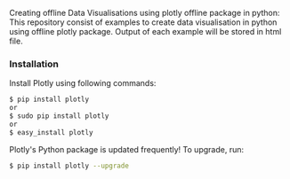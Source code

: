 
Creating offline Data Visualisations using plotly offline package in python:
This repository consist of examples to create data visualisation in python using offline plotly package.
Output of each example will be stored in html file. 

### Installation

Install Plotly using following commands:
```sh
$ pip install plotly
or
$ sudo pip install plotly
or
$ easy_install plotly
```

Plotly's Python package is updated frequently! To upgrade, run:
```sh
$ pip install plotly --upgrade
```
